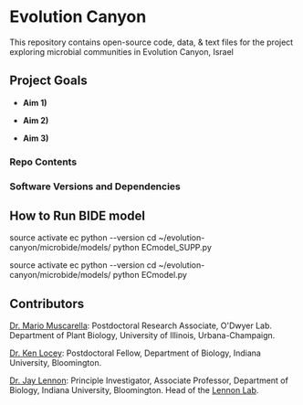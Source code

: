 Evolution Canyon
================

This repository contains open-source code, data, & text files for the project exploring microbial communities in Evolution Canyon, Israel

## Project Goals

* **Aim 1)**

* **Aim 2)**

* **Aim 3)**

### Repo Contents


### Software Versions and Dependencies


## How to Run BIDE model


source activate ec
python --version
cd ~/evolution-canyon/microbide/models/
python ECmodel_SUPP.py

source activate ec
python --version
cd ~/evolution-canyon/microbide/models/
python ECmodel.py


## Contributors

[Dr. Mario Muscarella](http://mmuscarella.github.io/): Postdoctoral Research Associate, O'Dwyer Lab. Department of Plant Biology, University of Illinois, Urbana-Champaign.

[Dr. Ken Locey](https://kenlocey.weecology.org/): Postdoctoral Fellow, Department of Biology, Indiana University, Bloomington.

[Dr. Jay Lennon](http://www.indiana.edu/~microbes/people.php): Principle Investigator, Associate Professor, Department of Biology, Indiana University, Bloomington. Head of the [Lennon Lab](http://www.indiana.edu/~microbes/people.php).
